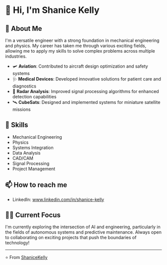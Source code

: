 # 👋 Hi, I'm Shanice Kelly

## 🚀 About Me
I'm a versatile engineer with a strong foundation in mechanical engineering and physics. My career has taken me through various exciting fields, allowing me to apply my skills to solve complex problems across multiple industries.

- 🛩️ **Aviation**: Contributed to aircraft design optimization and safety systems
- 🩺 **Medical Devices**: Developed innovative solutions for patient care and diagnostics
- 📡 **Radar Analysis**: Improved signal processing algorithms for enhanced detection capabilities
- 🛰️ **CubeSats**: Designed and implemented systems for miniature satellite missions

## 🔧 Skills
- Mechanical Engineering
- Physics
- Systems Integration
- Data Analysis
- CAD/CAM
- Signal Processing
- Project Management


## 📫 How to reach me
- LinkedIn: www.linkedin.com/in/shanice-kelly

## 👨‍💻 Current Focus
I'm currently exploring the intersection of AI and engineering, particularly in the fields of autonomous systems and predictive maintenance. Always open to collaborating on exciting projects that push the boundaries of technology!

---

⭐️ From [ShaniceKelly](https://github.com/ShaniceKelly)
